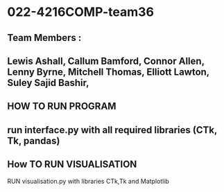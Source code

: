 # 022-4216COMP-team36

Team Members :
--------------
Lewis Ashall,
Callum Bamford,
Connor Allen,
Lenny Byrne,
Mitchell Thomas,
Elliott Lawton,
Suley Sajid Bashir,
--------------

HOW TO RUN PROGRAM
-------------------
run interface.py with all required libraries (CTk, Tk, pandas)
-------------------
How TO RUN VISUALISATION
-------------------
RUN visualisation.py with libraries CTk,Tk and Matplotlib
